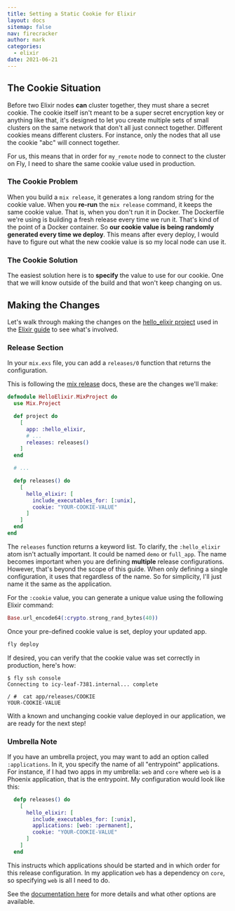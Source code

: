 ```yaml
---
title: Setting a Static Cookie for Elixir
layout: docs
sitemap: false
nav: firecracker
author: mark
categories:
  - elixir
date: 2021-06-21
---
```


## The Cookie Situation

Before two Elixir nodes **can** cluster together, they must share a secret cookie. The cookie itself isn't meant to be a super secret encryption key or anything like that, it's designed to let you create multiple sets of small clusters on the same network that don't all just connect together. Different cookies means different clusters. For instance, only the nodes that all use the cookie "abc" will connect together.

For us, this means that in order for `my_remote` node to connect to the cluster on Fly, I need to share the same cookie value used in production.

### The Cookie Problem

When you build a `mix release`, it generates a long random string for the cookie value. When you **re-run** the `mix release` command, it keeps the same cookie value. That is, when you don't run it in Docker. The Dockerfile we're using is building a fresh release every time we run it. That's kind of the point of a Docker container. So **our cookie value is being randomly generated every time we deploy**. This means after every deploy, I would have to figure out what the new cookie value is so my local node can use it.

### The Cookie Solution

The easiest solution here is to **specify** the value to use for our cookie. One that we will know outside of the build and that won't keep changing on us.

## Making the Changes

Let's walk through making the changes on the [hello_elixir project](https://github.com/fly-apps/hello_elixir-dockerfile) used in the [Elixir guide](/docs/getting-started/elixir/) to see what's involved.

### Release Section

In your `mix.exs` file, you can add a `releases/0` function that returns the configuration.

This is following the [mix release](https://hexdocs.pm/mix/Mix.Tasks.Release.html) docs, these are the changes we'll make:


```elixir
defmodule HelloElixir.MixProject do
  use Mix.Project

  def project do
    [
      app: :hello_elixir,
      # ...
      releases: releases()
    ]
  end

  # ...

  defp releases() do
    [
      hello_elixir: [
        include_executables_for: [:unix],
        cookie: "YOUR-COOKIE-VALUE"
      ]
    ]
  end
end
```

The `releases` function returns a keyword list. To clarify, the `:hello_elixir` atom isn't actually important. It could be named `demo` or `full_app`. The name becomes important when you are defining **multiple** release configurations. However, that's beyond the scope of this guide. When only defining a single configuration, it uses that regardless of the name. So for simplicity, I'll just name it the same as the application.


For the `:cookie` value, you can generate a unique value using the following Elixir command:

```elixir
Base.url_encode64(:crypto.strong_rand_bytes(40))
```


Once your pre-defined cookie value is set, deploy your updated app.

```cmd
fly deploy
```

If desired, you can verify that the cookie value was set correctly in production, here's how:

```
$ fly ssh console
Connecting to icy-leaf-7381.internal... complete

/ #  cat app/releases/COOKIE
YOUR-COOKIE-VALUE
```

With a known and unchanging cookie value deployed in our application, we are ready for the next step!
### Umbrella Note

If you have an umbrella project, you may want to add an option called `:applications`. In it, you specify the name of all "entrypoint" applications. For instance, if I had two apps in my umbrella: `web` and `core` where `web` is a Phoenix application, that is the entrypoint. My configuration would look like this:

```elixir
  defp releases() do
    [
      hello_elixir: [
        include_executables_for: [:unix],
        applications: [web: :permanent],
        cookie: "YOUR-COOKIE-VALUE"
      ]
    ]
  end
```

This instructs which applications should be started and in which order for this release configuration. In my application `web` has a dependency on `core`, so specifying `web` is all I need to do.

See the [documentation here](https://hexdocs.pm/mix/Mix.Tasks.Release.html#module-customization) for more details and what other options are available.
